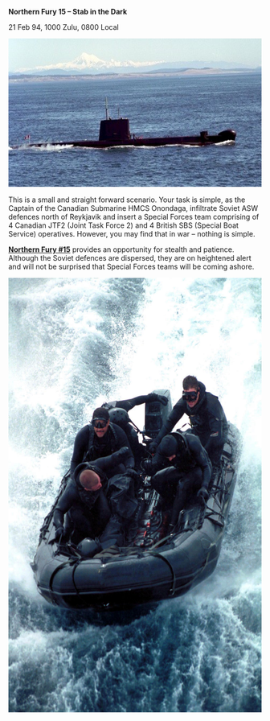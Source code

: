 **Northern Fury 15 – Stab in the Dark**

21 Feb 94, 1000 Zulu, 0800 Local

<img src="/assets\images\aar\nf\nfpart2\nf15\image1.jpeg" style="width:6.50572in;height:3.07292in" alt="HMCS ONONDAGA SS73 - For Posterity&amp;#39;s Sake" />

This is a small and straight forward scenario. Your task is simple, as
the Captain of the Canadian Submarine HMCS Onondaga, infiltrate Soviet
ASW defences north of Reykjavik and insert a Special Forces team
comprising of 4 Canadian JTF2 (Joint Task Force 2) and 4 British SBS
(Special Boat Service) operatives. However, you may find that in war –
nothing is simple.

**<u>Northern Fury \#15</u>** provides an opportunity for stealth and
patience. Although the Soviet defences are dispersed, they are on
heightened alert and will not be surprised that Special Forces teams
will be coming ashore.

<img src="/assets\images\aar\nf\nfpart2\nf15\image2.jpeg" style="width:5.98958in;height:9in" alt="A group of people in a raft Description automatically generated with medium confidence" />
